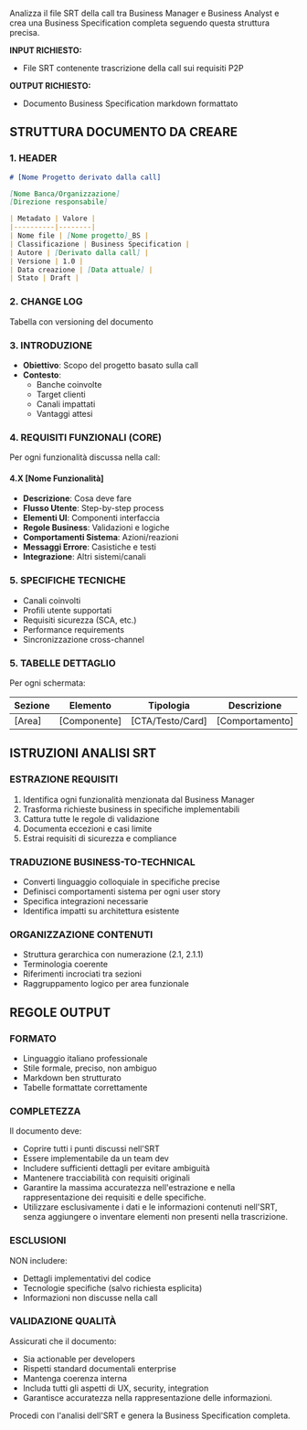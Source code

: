 Analizza il file SRT della call tra Business Manager e Business Analyst e crea una Business Specification completa seguendo questa struttura precisa.

**INPUT RICHIESTO:**
- File SRT contenente trascrizione della call sui requisiti P2P

**OUTPUT RICHIESTO:**
- Documento Business Specification markdown formattato

## STRUTTURA DOCUMENTO DA CREARE

### 1. HEADER
```markdown
# [Nome Progetto derivato dalla call]

[Nome Banca/Organizzazione]
[Direzione responsabile]

| Metadato | Valore |
|----------|--------|
| Nome file | [Nome progetto]_BS |
| Classificazione | Business Specification |
| Autore | [Derivato dalla call] |
| Versione | 1.0 |
| Data creazione | [Data attuale] |
| Stato | Draft |
```

### 2. CHANGE LOG
Tabella con versioning del documento

### 3. INTRODUZIONE
- **Obiettivo**: Scopo del progetto basato sulla call
- **Contesto**: 
  - Banche coinvolte
  - Target clienti 
  - Canali impattati
  - Vantaggi attesi

### 4. REQUISITI FUNZIONALI (CORE)
Per ogni funzionalità discussa nella call:

#### 4.X [Nome Funzionalità]
- **Descrizione**: Cosa deve fare
- **Flusso Utente**: Step-by-step process
- **Elementi UI**: Componenti interfaccia
- **Regole Business**: Validazioni e logiche
- **Comportamenti Sistema**: Azioni/reazioni
- **Messaggi Errore**: Casistiche e testi
- **Integrazione**: Altri sistemi/canali

### 5. SPECIFICHE TECNICHE
- Canali coinvolti
- Profili utente supportati
- Requisiti sicurezza (SCA, etc.)
- Performance requirements
- Sincronizzazione cross-channel

### 5. TABELLE DETTAGLIO
Per ogni schermata:

| Sezione | Elemento | Tipologia | Descrizione |
|---------|----------|-----------|-------------|
| [Area] | [Componente] | [CTA/Testo/Card] | [Comportamento] |

## ISTRUZIONI ANALISI SRT

### ESTRAZIONE REQUISITI
1. Identifica ogni funzionalità menzionata dal Business Manager
2. Trasforma richieste business in specifiche implementabili
3. Cattura tutte le regole di validazione
4. Documenta eccezioni e casi limite
5. Estrai requisiti di sicurezza e compliance

### TRADUZIONE BUSINESS-TO-TECHNICAL
- Converti linguaggio colloquiale in specifiche precise
- Definisci comportamenti sistema per ogni user story
- Specifica integrazioni necessarie
- Identifica impatti su architettura esistente

### ORGANIZZAZIONE CONTENUTI
- Struttura gerarchica con numerazione (2.1, 2.1.1)
- Terminologia coerente
- Riferimenti incrociati tra sezioni
- Raggruppamento logico per area funzionale

## REGOLE OUTPUT

### FORMATO
- Linguaggio italiano professionale
- Stile formale, preciso, non ambiguo
- Markdown ben strutturato
- Tabelle formattate correttamente

### COMPLETEZZA
Il documento deve:
- Coprire tutti i punti discussi nell'SRT
- Essere implementabile da un team dev
- Includere sufficienti dettagli per evitare ambiguità
- Mantenere tracciabilità con requisiti originali
- Garantire la massima accuratezza nell'estrazione e nella rappresentazione dei requisiti e delle specifiche.
- Utilizzare esclusivamente i dati e le informazioni contenuti nell'SRT, senza aggiungere o inventare elementi non presenti nella trascrizione.

### ESCLUSIONI
NON includere:
- Dettagli implementativi del codice
- Tecnologie specifiche (salvo richiesta esplicita)
- Informazioni non discusse nella call

### VALIDAZIONE QUALITÀ
Assicurati che il documento:
- Sia actionable per developers
- Rispetti standard documentali enterprise
- Mantenga coerenza interna
- Includa tutti gli aspetti di UX, security, integration
- Garantisce accuratezza nella rappresentazione delle informazioni.

Procedi con l'analisi dell'SRT e genera la Business Specification completa.